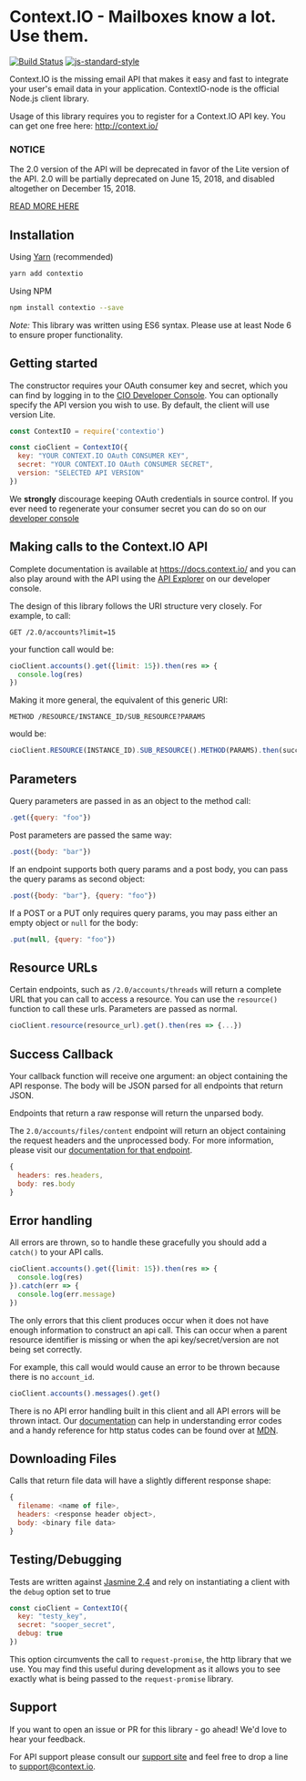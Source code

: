 Context.IO - Mailboxes know a lot. Use them.
============================================
[![Build Status](https://travis-ci.org/contextio/ContextIO-node.svg?branch=master)](https://travis-ci.org/contextio/ContextIO-node)
[![js-standard-style](https://img.shields.io/badge/code%20style-standard-brightgreen.svg)](http://standardjs.com/)

Context.IO is the missing email API that makes it easy and fast to integrate your user's email data in your application. ContextIO-node is the official Node.js client library.

Usage of this library requires you to register for a Context.IO API key. You can get one free here: http://context.io/

### NOTICE

The 2.0 version of the API will be deprecated in favor of the Lite version of the API. 2.0 will be partially deprecated on June 15, 2018, and disabled altogether on December 15, 2018.

[READ MORE HERE](https://blog.context.io/important-announcement-deprecation-of-2-0-api-8f73488a8c0e)

Installation
------------

Using [Yarn](https://yarnpkg.com/) (recommended)
```bash
yarn add contextio
```

Using NPM
``` bash
npm install contextio --save
```

_Note:_ This library was written using ES6 syntax. Please use at least Node 6 to ensure proper functionality.


Getting started
---------------

The constructor requires your OAuth consumer key and secret, which you can find by logging in to the [CIO Developer Console](https://console.context.io/). You can optionally specify the API version you wish to use. By default, the client will use version Lite.

``` js
const ContextIO = require('contextio')

const cioClient = ContextIO({
  key: "YOUR CONTEXT.IO OAuth CONSUMER KEY",
  secret: "YOUR CONTEXT.IO OAuth CONSUMER SECRET",
  version: "SELECTED API VERSION"
})
```

We **strongly** discourage keeping OAuth credentials in source control. If you ever need to regenerate your consumer secret you can do so on our [developer console](https://console.context.io/#settings)


Making calls to the Context.IO API
----------------------------------

Complete documentation is available at https://docs.context.io/ and you can also play around with the API using the [API Explorer](https://console.context.io/#explore) on our developer console.

The design of this library follows the URI structure very closely. For example, to call:

``` http
GET /2.0/accounts?limit=15
```

your function call would be:

``` js
cioClient.accounts().get({limit: 15}).then(res => {
  console.log(res)
})
```

Making it more general, the equivalent of this generic URI:

``` http
METHOD /RESOURCE/INSTANCE_ID/SUB_RESOURCE?PARAMS
```

would be:

``` js
cioClient.RESOURCE(INSTANCE_ID).SUB_RESOURCE().METHOD(PARAMS).then(success_handler)
```

Parameters
----------------------------------
Query parameters are passed in as an object to the method call:

```js
.get({query: "foo"})
```

Post parameters are passed the same way:

```js
.post({body: "bar"})
```

If an endpoint supports both query params and a post body, you can pass the query params as second object:

```js
.post({body: "bar"}, {query: "foo"})
```

If a POST or a PUT only requires query params, you may pass either an empty object or `null` for the body:
```js
.put(null, {query: "foo"})
```


Resource URLs
----------------------------------
Certain endpoints, such as `/2.0/accounts/threads` will return a complete URL that you can call to access a resource. You can use the `resource()` function to call these urls. Parameters are passed as normal.

```js
cioClient.resource(resource_url).get().then(res => {...})
```

Success Callback
----------------
Your callback function will receive one argument: an object containing the API response. The body will be JSON parsed for all endpoints that return JSON.

Endpoints that return a raw response will return the unparsed body.

The `2.0/accounts/files/content` endpoint will return an object containing the request headers and the unprocessed body. For more information, please visit our [documentation for that endpoint](https://context.io/docs/2.0/accounts/files/content).
```js
{
  headers: res.headers,
  body: res.body
}
```

Error handling
--------------
All errors are thrown, so to handle these gracefully you should add a `catch()` to your API calls.

``` js
cioClient.accounts().get({limit: 15}).then(res => {
  console.log(res)
}).catch(err => {
  console.log(err.message)
})
```

The only errors that this client produces occur when it does not have enough information to construct an api call.
This can occur when a parent resource identifier is missing or when the api key/secret/version are not being set correctly.

For example, this call would would cause an error to be thrown because there is no `account_id`.
```js
cioClient.accounts().messages().get()
```

There is no API error handling built in this client and all API errors will be thrown intact. Our [documentation](https://context.io/docs/) can help in understanding error codes and a handy reference for http status codes can be found over at [MDN](https://developer.mozilla.org/en-US/docs/Web/HTTP/Response_codes).

Downloading Files
------
Calls that return file data will have a slightly different response shape:
```js
{
  filename: <name of file>,
  headers: <response header object>,
  body: <binary file data>
}
```

Testing/Debugging
-------
Tests are written against [Jasmine 2.4](http://jasmine.github.io/2.4/introduction.html) and rely on instantiating a client with the `debug` option set to true

```js
const cioClient = ContextIO({
  key: "testy_key",
  secret: "sooper_secret",
  debug: true
})
```

This option circumvents the call to `request-promise`, the http library that we use. You may find this useful during development as it allows you to see exactly what is being passed to the `request-promise` library.

Support
-------
If you want to open an issue or PR for this library - go ahead! We'd love to hear your feedback.

For API support please consult our [support site](http://support.context.io) and feel free to drop a line to [support@context.io](mailto:support@context.io).
